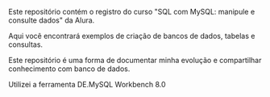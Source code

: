 Este repositório contém o registro do curso "SQL com MySQL: manipule e consulte dados" da Alura.

Aqui você encontrará exemplos de criação de bancos de dados, tabelas e consultas. 

Este repositório é uma forma de documentar minha evolução e compartilhar conhecimento com banco de dados.

Utilizei a ferramenta DE.MySQL Workbench 8.0

